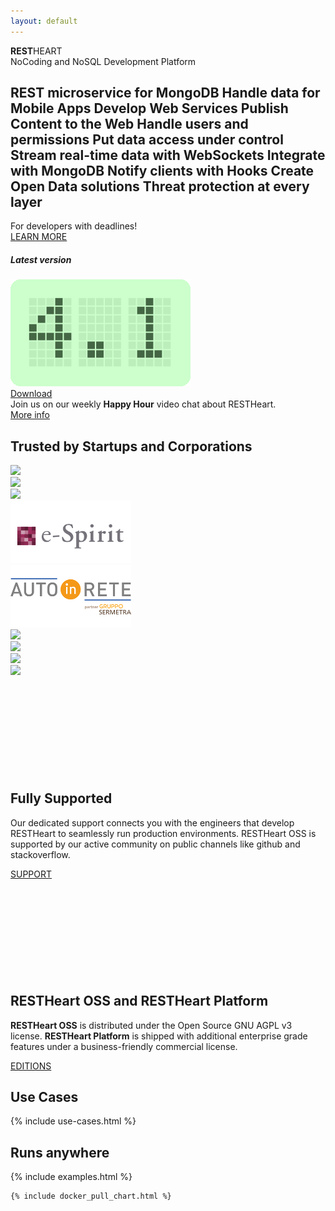 ```yaml
---
layout: default
---
```


<section id="top">
    <section class="my-0">
        <div class="pt-4 ml-3 ml-md-5 display-fluid-8 text-lightcyan"><strong>REST</strong>HEART</div>
        <div class="mt-2 ml-3 ml-md-5 display-fluid-2 text-lightcyan">NoCoding and NoSQL Development Platform</div>
    </section>
</section>

<section class="cd-intro mt-5 mb-0">
    <h1 class="cd-headline d-block justify-content-center letters type">
        <span class="cd-words-wrapper waiting restheart-red">
            <b class="is-visible">REST microservice for MongoDB</b>
            <b>Handle data for Mobile Apps</b>
            <b>Develop Web Services</b>
            <b>Publish Content to the Web</b>
            <b>Handle users and permissions</b>
            <b>Put data access under control</b>
            <b>Stream real-time data with WebSockets</b>
            <b>Integrate with MongoDB</b>
            <b>Notify clients with Hooks</b>
            <b>Create Open Data solutions</b>            
            <b>Threat protection at every layer</b>
        </span>
    </h1>
    <div class="header__desc restheart-red">For developers with deadlines!</div>
    <div class="d-flex justify-content-center">
        <a href="#usecases" class="btn ml-1 mt-3 btn-md">LEARN
            MORE</a>
    </div>
</section>

<div class="d-flex w-100 justify-content-center mt-5 mb-2">
    <div class="card w-100 w-md-50 mr-lg-5 ml-lg-5" style="width: 18rem">
        <h5 class="card-header text-center rh4-card-header"><strong>Latest version</strong></h5>
        <!-- http://avtanski.net/projects/lcd/ -->
        <img class="mx-auto mt-4 d-block img-responsive" src="/images/4.1.png" alt="RESTHeart 4.1">
        <div class="card-body">
            <div class="d-flex justify-content-center">
                <a href="{{ "/get" | prepend: site.baseurl }}"
                    class="btn w-50 mt-2 ml-2 btn-md">Download</a>
            </div>
        </div>
    </div>
</div>

<div class="jumbotron jumbotron-fluid bg-red text-white text-center mt-5">
    <div class="lead">Join us on our weekly <strong>Happy Hour</strong> video chat about RESTHeart.</div>
    <a href="{{ "/support" | prepend: site.baseurl }}" class="btn btn-o-white mt-3 btn-m">More info</a>
</div>

<section id="trusted-by">
    <div class="row mx-0">
        <div id="customers" class="container-fluid my-2">
            <h2 class="text-center restheart-red">
                Trusted by Startups and Corporations
            </h2>
            <div class="customer-logos">
                <div class="slide my-2"><img src="/images/customers/ng-logo.png"></div>
                <div class="slide my-2"><img src="/images/customers/aci-infomobility.png"></div>
                <div class="slide my-2"><img src="/images/customers/unisys.png"></div>
                <div class="slide my-2"><img src="/images/customers/e-spirit.png"></div>
                <div class="slide my-2"><img src="/images/customers/autoinrete.png"></div>
                <div class="slide my-2"><img src="/images/customers/croqqer-logo.png"></div>
                <div class="slide my-2"><img src="/images/customers/radiotraffic.png"></div>
                <div class="slide my-2"><img src="/images/customers/nativa.png"></div>
                <div class="slide my-2"><img src="/images/customers/conquest.png"></div>
            </div>
        </div>
    </div>
</section>

<section id="call-to-action" class="call-to-action">
    <div class="container-fluid">
        <div class="row">
            <div class="col-md-6 mb-5 call-to-action__item call-to-action__first">
                <svg class="call-to-action__icon">
                    <use xlink:href="/images/sprite.svg#lamp" /></svg>
                <h2 class="call-to-action__title">Fully Supported</h2>
                <p class="call-to-action__desc">Our dedicated support connects you with the engineers that develop
                    RESTHeart to seamlessly run production environments. RESTHeart OSS is supported by our active
                    community on public channels like github and stackoverflow.</p>
                <a class="btn btn-o" href="/support">SUPPORT</a>
            </div>
            <div class="col-md-6 mb-5 call-to-action__item call-to-action__second">
                <svg class="call-to-action__icon">
                    <use xlink:href="/images/sprite.svg#thumb" /></svg>
                <h2 class="call-to-action__title">RESTHeart OSS and RESTHeart Platform</h2>
                <p class="call-to-action__desc"><strong>RESTHeart OSS</strong> is distributed under the Open Source GNU
                    AGPL v3 license. <strong>RESTHeart Platform</strong> is shipped with additional enterprise grade
                    features under a business-friendly commercial license.</p>
                <a class="btn btn-o-white" href="/editions">EDITIONS</a>
            </div>
        </div>
    </div>
</section>

<div class="anchor-offset" id="usecases">
</div>
<section id="usecases" class="slice bg-white">
    <div class="container">
        <h1 class="text-center restheart-red">Use Cases</h1>
        {% include use-cases.html %}
    </div>
</section>

<section id="examples" class="slice bg-white">
    <div class="container-fluid">
        <h1 class="text-center restheart-red">Runs anywhere</h1>
    </div>
    {% include examples.html %}
</section>

<section class="chart" id="chart">

    {% include docker_pull_chart.html %}

</section>

<link rel="stylesheet" href="assets/animated-headline/css/style.css"> <!-- Resource style -->
<script src="assets/animated-headline/js/modernizr.js"></script> <!-- Modernizr -->
<script src="assets/animated-headline/js/main.js"></script>